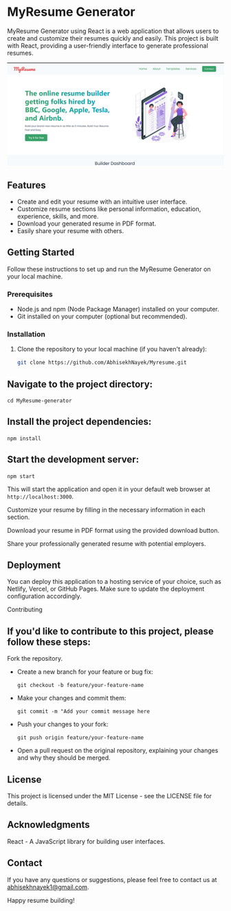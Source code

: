 # MyResume Generator

MyResume Generator using React is a web application that allows users to create and customize their resumes quickly and easily. This project is built with React, providing a user-friendly interface to generate professional resumes.

![Alt Text](screen.png)

## Features

- Create and edit your resume with an intuitive user interface.
- Customize resume sections like personal information, education, experience, skills, and more.
- Download your generated resume in PDF format.
- Easily share your resume with others.

## Getting Started

Follow these instructions to set up and run the MyResume Generator on your local machine.

### Prerequisites

- Node.js and npm (Node Package Manager) installed on your computer.
- Git installed on your computer (optional but recommended).

### Installation

1. Clone the repository to your local machine (if you haven't already):

   ```bash
   git clone https://github.com/AbhisekhNayek/Myresume.git
## Navigate to the project directory:

    cd MyResume-generator

## Install the project dependencies:

    npm install

## Start the development server:

    npm start
This will start the application and open it in your default web browser at ```http://localhost:3000```.

Customize your resume by filling in the necessary information in each section.

Download your resume in PDF format using the provided download button.

Share your professionally generated resume with potential employers.

## Deployment
You can deploy this application to a hosting service of your choice, such as Netlify, Vercel, or GitHub Pages. Make sure to update the deployment configuration accordingly.

Contributing
## If you'd like to contribute to this project, please follow these steps:

Fork the repository.

- Create a new branch for your feature or bug fix:


      git checkout -b feature/your-feature-name
- Make your changes and commit them:

      git commit -m "Add your commit message here
- Push your changes to your fork:


      git push origin feature/your-feature-name
- Open a pull request on the original repository, explaining your changes and why they should be merged.

## License
This project is licensed under the MIT License - see the LICENSE file for details.

## Acknowledgments
React - A JavaScript library for building user interfaces.
## Contact
If you have any questions or suggestions, please feel free to contact us at abhisekhnayek1@gmail.com.

Happy resume building!
